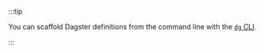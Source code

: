 :::tip

You can scaffold Dagster definitions from the command line with the [`dg` CLI](/api/clis/dg-cli/dg-cli-reference#dg-scaffold).

:::
